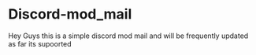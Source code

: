 # Discord-mod_mail
Hey Guys this is a simple discord mod mail and will be frequently updated as far its supoorted 

